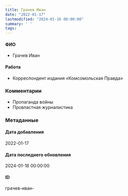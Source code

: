 ```yaml
---
title: Грачев Иван
date: "2022-01-17"
lastmodified: "2024-01-16 00:00:00"
summary: ' '
tags: 
---
```

<!--# pp1-->
<!--## Фигурант-->
<!--### Личные данные-->
#### ФИО
- Грачев Иван
#### Работа
- Корреспондент издания «Комсомольская Правда»
### Комментарии
- Пропаганда войны
- Провластная журналистика
### Метаданные
#### Дата добавления
2022-01-17
#### Дата последнего обновления
2024-01-16 00:00:00
#### ID
грачев-иван-
<!--## END;-->
